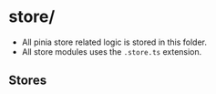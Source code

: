 # store/
- All pinia store related logic is stored in this folder.
- All store modules uses the `.store.ts` extension.


## Stores